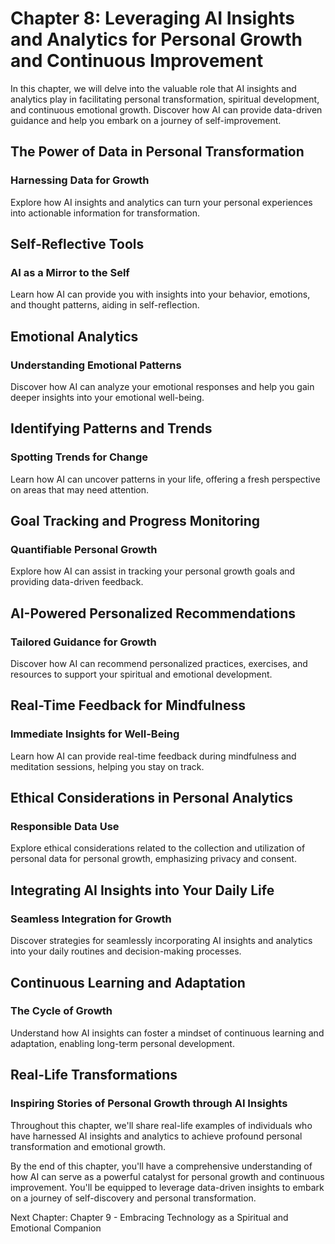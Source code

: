 Chapter 8: Leveraging AI Insights and Analytics for Personal Growth and Continuous Improvement
==============================================================================================

In this chapter, we will delve into the valuable role that AI insights and analytics play in facilitating personal transformation, spiritual development, and continuous emotional growth. Discover how AI can provide data-driven guidance and help you embark on a journey of self-improvement.

The Power of Data in Personal Transformation
--------------------------------------------

### **Harnessing Data for Growth**

Explore how AI insights and analytics can turn your personal experiences into actionable information for transformation.

Self-Reflective Tools
---------------------

### **AI as a Mirror to the Self**

Learn how AI can provide you with insights into your behavior, emotions, and thought patterns, aiding in self-reflection.

Emotional Analytics
-------------------

### **Understanding Emotional Patterns**

Discover how AI can analyze your emotional responses and help you gain deeper insights into your emotional well-being.

Identifying Patterns and Trends
-------------------------------

### **Spotting Trends for Change**

Learn how AI can uncover patterns in your life, offering a fresh perspective on areas that may need attention.

Goal Tracking and Progress Monitoring
-------------------------------------

### **Quantifiable Personal Growth**

Explore how AI can assist in tracking your personal growth goals and providing data-driven feedback.

AI-Powered Personalized Recommendations
---------------------------------------

### **Tailored Guidance for Growth**

Discover how AI can recommend personalized practices, exercises, and resources to support your spiritual and emotional development.

Real-Time Feedback for Mindfulness
----------------------------------

### **Immediate Insights for Well-Being**

Learn how AI can provide real-time feedback during mindfulness and meditation sessions, helping you stay on track.

Ethical Considerations in Personal Analytics
--------------------------------------------

### **Responsible Data Use**

Explore ethical considerations related to the collection and utilization of personal data for personal growth, emphasizing privacy and consent.

Integrating AI Insights into Your Daily Life
--------------------------------------------

### **Seamless Integration for Growth**

Discover strategies for seamlessly incorporating AI insights and analytics into your daily routines and decision-making processes.

Continuous Learning and Adaptation
----------------------------------

### **The Cycle of Growth**

Understand how AI insights can foster a mindset of continuous learning and adaptation, enabling long-term personal development.

Real-Life Transformations
-------------------------

### **Inspiring Stories of Personal Growth through AI Insights**

Throughout this chapter, we'll share real-life examples of individuals who have harnessed AI insights and analytics to achieve profound personal transformation and emotional growth.

By the end of this chapter, you'll have a comprehensive understanding of how AI can serve as a powerful catalyst for personal growth and continuous improvement. You'll be equipped to leverage data-driven insights to embark on a journey of self-discovery and personal transformation.

Next Chapter: Chapter 9 - Embracing Technology as a Spiritual and Emotional Companion
